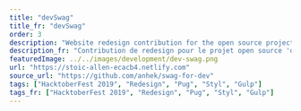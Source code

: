 ```yaml
---
title: "devSwag"
title_fr: "devSwag"
order: 3
description: "Website redesign contribution for the open source project called 'devSwag' during the Hacktoberfest 2019."
description_fr: "Contribution de redesign pour le projet open source 'devSwag' lors du Hacktoberfest 2019."
featuredImage: ../../images/development/dev-swag.png
url: "https://stoic-allen-ecacb4.netlify.com"
source_url: "https://github.com/anhek/swag-for-dev"
tags: ["HacktoberFest 2019", "Redesign", "Pug", "Styl", "Gulp"]
tags_fr: ["HacktoberFest 2019", "Redesign", "Pug", "Styl", "Gulp"]
---
```

